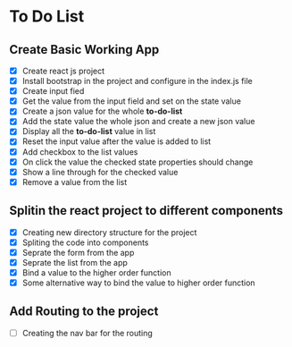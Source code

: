 # To Do List

## Create Basic Working App

- [x] Create react js project
- [x] Install bootstrap in the project and configure in the index.js file
- [x] Create input fied
- [x] Get the value from the input field and set on the state value
- [x] Create a json value for the whole **to-do-list**
- [x] Add the state value the whole json and create a new json value
- [x] Display all the **to-do-list** value in list
- [x] Reset the input value after the value is added to list
- [x] Add checkbox to the list values
- [x] On click the value the checked state properties should change
- [x] Show a line through for the checked value
- [x] Remove a value from the list

## Splitin the react project to different components

- [x] Creating new directory structure for the project
- [x] Spliting the code into components
- [x] Seprate the form from the app
- [x] Seprate the list from the app
- [x] Bind a value to the higher order function
- [x] Some alternative way to bind the value to higher order function

## Add Routing to the project

- [ ] Creating the nav bar for the routing
